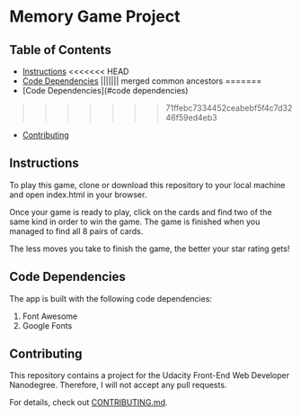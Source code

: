 # Memory Game Project

## Table of Contents

* [Instructions](#instructions)
<<<<<<< HEAD
* [Code Dependencies](#code-dependencies)
||||||| merged common ancestors
=======
* [Code Dependencies](#code dependencies)
>>>>>>> 71ffebc7334452ceabebf5f4c7d3246f59ed4eb3
* [Contributing](#contributing)

## Instructions

To play this game, clone or download this repository to your local machine and open index.html in your browser.

Once your game is ready to play, click on the cards and find two of the same kind in order to win the game.
The game is finished when you managed to find all 8 pairs of cards.

The less moves you take to finish the game, the better your star rating gets!

## Code Dependencies

The app is built with the following code dependencies:

1. Font Awesome
2. Google Fonts

## Contributing

This repository contains a project for the Udacity Front-End Web Developer Nanodegree.
Therefore, I will not accept any pull requests.

For details, check out [CONTRIBUTING.md](CONTRIBUTING.md).
